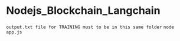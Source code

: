 # Nodejs_Blockchain_Langchain

```output.txt file for TRAINING must to be in this same folder```
```node app.js```
